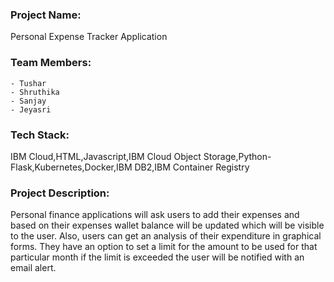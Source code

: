 ### Project Name:
Personal Expense Tracker Application

### Team Members:
    - Tushar
    - Shruthika 
    - Sanjay
    - Jeyasri
    
### Tech Stack:
IBM Cloud,HTML,Javascript,IBM Cloud Object Storage,Python-Flask,Kubernetes,Docker,IBM DB2,IBM Container Registry

### Project Description:
Personal finance applications will ask users to add their expenses and based on their expenses wallet balance will be updated which will be visible to the user.  Also, users can get an analysis of their expenditure in graphical forms. They have an option to set a limit for the amount to be used for that particular month if the limit is exceeded the user will be notified with an email alert.
